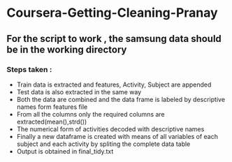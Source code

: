 # Coursera-Getting-Cleaning-Pranay

## For the script to work , the samsung data should be in the working directory

### Steps taken :

- Train data is extracted and features, Activity, Subject are appended
- Test data is also extracted in the same way
- Both the data are combined and the data frame is labeled by descriptive names form features file
- From all the columns only the required columns are extracted(mean(),strd())
- The numerical form of activities decoded with descriptive names
- Finally a new dataframe is created with means of all variables of each subject and each activity by spliting the complete data table
- Output is obtained in final_tidy.txt
